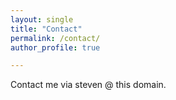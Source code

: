 ```yaml
---
layout: single
title: "Contact"
permalink: /contact/
author_profile: true

---
```


Contact me via steven @ this domain.